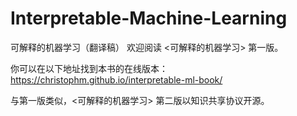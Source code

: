 # Interpretable-Machine-Learning
可解释的机器学习（翻译稿）
欢迎阅读 <可解释的机器学习> 第一版。

你可以在以下地址找到本书的在线版本： https://christophm.github.io/interpretable-ml-book/

与第一版类似，<可解释的机器学习> 第二版以知识共享协议开源。
